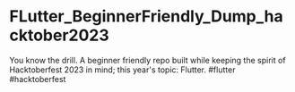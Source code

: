 # FLutter_BeginnerFriendly_Dump_hacktober2023
You know the drill. A beginner friendly repo built while keeping the spirit of Hacktoberfest 2023 in mind; this year's topic: Flutter.   #flutter  #hacktoberfest
